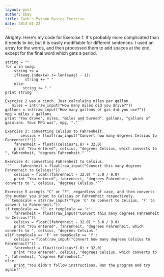 ```yaml
---
layout: post
author: zbay
title: Zach's Python Basics Exercise
date: 2014-01-22
---
```


Alrighty. Here's my code for Exercise 1. It's probably more complicated than it needs to be, but it is easily modifiable for different sentences. I used an array for the words, and then processed them to add spaces at the end, except for the final word which gets a period.

```swag = ["All", "work", "and", "no", "play", "makes", "Jack", "a", "dull", "boy"]
string = ""
for w in swag:
    string += w
    if(swag.index(w) != len(swag) - 1):
         string += " "
    else:
        string += "."   
print string```

Exercise 2 was a cinch. Just calculaing miles per gallon.
```miles = int(raw_input("How many miles did you drive?"))
gallons = int(raw_input("How many gallons of gas did you use?"))
mpg = miles / gallons
print "You drove", miles, "miles and burned", gallons, "gallons of gasoline. Your MPG was", mpg, "."```

Exercise 3: converting Celsius to Fahrenheit.
```    celsius = float(raw_input("Convert how many degrees Celsius to Fahrenheit?"))
    fahrenheit = float((celsius*1.8) + 32.0)
    print "You entered", celsius, "degrees Celsius, which converts to ", fahrenheit, "degrees Fahrenheit."```
    
Exercise 4: converting Fahrenheit to Celsius.
'''    fahrenheit = float(raw_input("Convert this many degrees Fahrenheit to Celsius!"))
    celsius = float((fahrenheit - 32.0) * 5.0 / 9.0)
    print "You entered", fahrenheit, "degrees Fahrenheit, which converts to ", celsius, "degrees Celsius."```
    
Exercise 5 accepts "C" or "F", regardless of case, and then converts the number you input to Celsius or Fahrenheit respectively. 
```tempScale = str(raw_input("Type 'C' to convert to Celsius, 'F' to convert to Fahrenheit."))
if tempScale == 'C' or tempScale == 'c':
    fahrenheit = float(raw_input("Convert this many degrees Fahrenheit to Celsius!"))
    celsius = float((fahrenheit - 32.0) * 5.0 / 9.0)
    print "You entered", fahrenheit, "degrees Fahrenheit, which converts to ", celsius, "degrees Celsius."
elif tempScale == 'F' or tempScale == 'f':
    celsius = float(raw_input("Convert how many degrees Celsius to Fahrenheit?"))
    fahrenheit = float((celsius*1.8) + 32.0)
    print "You entered", celsius, "degrees Celsius, which converts to ", fahrenheit, "degrees Fahrenheit."
else:
    print "You didn't follow instructions. Run the program and try again!"```


